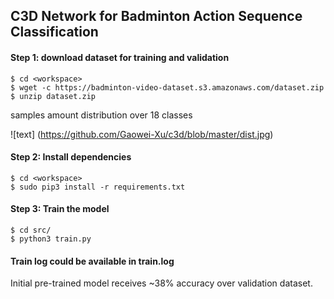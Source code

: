 ## C3D Network for Badminton Action Sequence Classification

#### Step 1: download dataset for training and validation
    
    $ cd <workspace>
    $ wget -c https://badminton-video-dataset.s3.amazonaws.com/dataset.zip
    $ unzip dataset.zip
    
samples amount distribution over 18 classes

![text] (https://github.com/Gaowei-Xu/c3d/blob/master/dist.jpg)



#### Step 2: Install dependencies
    
    $ cd <workspace>
    $ sudo pip3 install -r requirements.txt

#### Step 3: Train the model
    
    $ cd src/
    $ python3 train.py


#### Train log could be available in train.log

Initial pre-trained model receives ~38% accuracy over validation dataset.